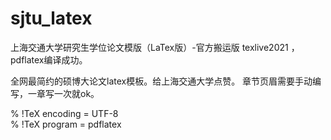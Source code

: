 # sjtu_latex
上海交通大学研究生学位论文模版（LaTex版）-官方搬运版
texlive2021 ， pdflatex编译成功。

全网最简约的硕博大论文latex模板。给上海交通大学点赞。
章节页眉需要手动编写，一章写一次就ok。

% !TeX encoding = UTF-8  
% !TeX program = pdflatex
